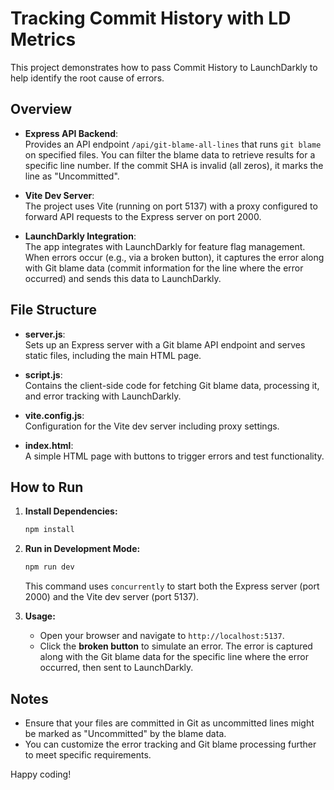 # Tracking Commit History with LD Metrics

This project demonstrates how to pass Commit History to LaunchDarkly to help identify the root cause of errors. 

## Overview

- **Express API Backend**:  
  Provides an API endpoint `/api/git-blame-all-lines` that runs `git blame` on specified files. You can filter the blame data to retrieve results for a specific line number. If the commit SHA is invalid (all zeros), it marks the line as "Uncommitted".

- **Vite Dev Server**:  
  The project uses Vite (running on port 5137) with a proxy configured to forward API requests to the Express server on port 2000.

- **LaunchDarkly Integration**:  
  The app integrates with LaunchDarkly for feature flag management. When errors occur (e.g., via a broken button), it captures the error along with Git blame data (commit information for the line where the error occurred) and sends this data to LaunchDarkly.

## File Structure

- **server.js**:  
  Sets up an Express server with a Git blame API endpoint and serves static files, including the main HTML page.

- **script.js**:  
  Contains the client-side code for fetching Git blame data, processing it, and error tracking with LaunchDarkly.

- **vite.config.js**:  
  Configuration for the Vite dev server including proxy settings.

- **index.html**:  
  A simple HTML page with buttons to trigger errors and test functionality.

## How to Run

1. **Install Dependencies:**
   ```bash
   npm install
   ```
2. **Run in Development Mode:**
   ```bash
   npm run dev
   ```
   This command uses `concurrently` to start both the Express server (port 2000) and the Vite dev server (port 5137).

3. **Usage:**
   - Open your browser and navigate to `http://localhost:5137`.
   - Click the **broken button** to simulate an error. The error is captured along with the Git blame data for the specific line where the error occurred, then sent to LaunchDarkly.

## Notes

- Ensure that your files are committed in Git as uncommitted lines might be marked as "Uncommitted" by the blame data.
- You can customize the error tracking and Git blame processing further to meet specific requirements.

Happy coding!
